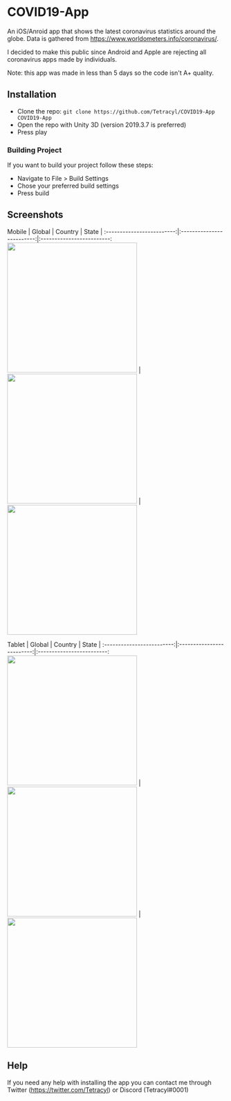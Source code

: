 # COVID19-App
An iOS/Anroid app that shows the latest coronavirus statistics around the globe. Data is gathered from https://www.worldometers.info/coronavirus/.

I decided to make this public since Android and Apple are rejecting all coronavirus apps made by individuals.

Note: this app was made in less than 5 days so the code isn't A+ quality. 

## Installation
- Clone the repo: `git clone https://github.com/Tetracyl/COVID19-App COVID19-App`
- Open the repo with Unity 3D (version 2019.3.7 is preferred)
- Press play

### Building Project
If you want to build your project follow these steps:
- Navigate to File > Build Settings
- Chose your preferred build settings
- Press build

## Screenshots

Mobile
| Global             |  Country               |  State |
:-------------------------:|:-------------------------:|:-------------------------:
<img src="https://cdn.discordapp.com/attachments/683420512801914939/697632172428754984/download_1_1242x2688.png" width="300"> | <img src="https://cdn.discordapp.com/attachments/683420512801914939/697632169711108136/download_2_1242x2688.png" width="300"> | <img src="https://cdn.discordapp.com/attachments/683420512801914939/697632172843991090/download_3_1242x2688.png" width="300">

Tablet
| Global             |  Country               |  State |
:-------------------------:|:-------------------------:|:-------------------------:
<img src="https://cdn.discordapp.com/attachments/683420512801914939/697632556811681832/iPad_Pro_3rd_generation_1_1_2048x2732.png" width="300"> | <img src="https://cdn.discordapp.com/attachments/683420512801914939/697632551581384704/download_7.png" width="300"> | <img src="https://cdn.discordapp.com/attachments/683420512801914939/697632556060770324/iPad_Pro_3rd_generation_2_1_2048x2732.png" width="300">

## Help
If you need any help with installing the app you can contact me through Twitter (https://twitter.com/Tetracyl) or Discord (Tetracyl#0001)
